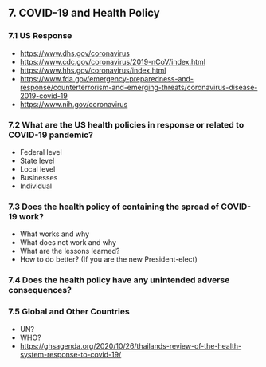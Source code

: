 ## 7. COVID-19 and Health Policy
### 7.1 US Response 
- https://www.dhs.gov/coronavirus
- https://www.cdc.gov/coronavirus/2019-nCoV/index.html
- https://www.hhs.gov/coronavirus/index.html
- https://www.fda.gov/emergency-preparedness-and-response/counterterrorism-and-emerging-threats/coronavirus-disease-2019-covid-19
- https://www.nih.gov/coronavirus
### 7.2 What are the US health policies in response or related to COVID-19 pandemic? 
- Federal level
- State level
- Local level
- Businesses
- Individual
### 7.3 Does the health policy of containing the spread of COVID-19 work?
- What works and why
- What does not work and why
- What are the lessons learned?
- How to do better? (If you are the new President-elect)
### 7.4 Does the health policy have any unintended adverse consequences?
### 7.5 Global and Other Countries
- UN? 
- WHO?
- https://ghsagenda.org/2020/10/26/thailands-review-of-the-health-system-response-to-covid-19/
